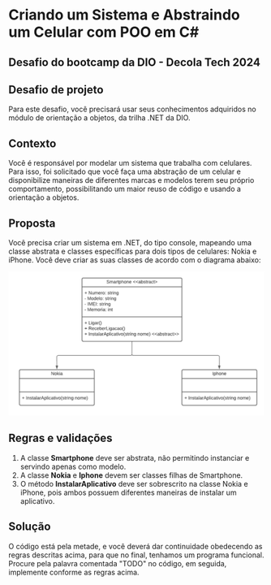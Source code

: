 # Criando um Sistema e Abstraindo um Celular com POO em C#

## Desafio do bootcamp da DIO - Decola Tech 2024

## Desafio de projeto

Para este desafio, você precisará usar seus conhecimentos adquiridos no módulo de orientação a objetos, da trilha .NET da DIO.

## Contexto

Você é responsável por modelar um sistema que trabalha com celulares. Para isso, foi solicitado que você faça uma abstração de um celular e disponibilize maneiras de diferentes marcas e modelos terem seu próprio comportamento, possibilitando um maior reuso de código e usando a orientação a objetos.

## Proposta

Você precisa criar um sistema em .NET, do tipo console, mapeando uma classe abstrata e classes específicas para dois tipos de celulares: Nokia e iPhone.
Você deve criar as suas classes de acordo com o diagrama abaixo:

![Diagrama classes](Imagens/diagrama.png)

## Regras e validações

1. A classe **Smartphone** deve ser abstrata, não permitindo instanciar e servindo apenas como modelo.
2. A classe **Nokia** e **Iphone** devem ser classes filhas de Smartphone.
3. O método **InstalarAplicativo** deve ser sobrescrito na classe Nokia e iPhone, pois ambos possuem diferentes maneiras de instalar um aplicativo.

## Solução

O código está pela metade, e você deverá dar continuidade obedecendo as regras descritas acima, para que no final, tenhamos um programa funcional. Procure pela palavra comentada "TODO" no código, em seguida, implemente conforme as regras acima.
